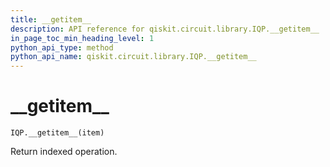 ```yaml
---
title: __getitem__
description: API reference for qiskit.circuit.library.IQP.__getitem__
in_page_toc_min_heading_level: 1
python_api_type: method
python_api_name: qiskit.circuit.library.IQP.__getitem__
---
```


# \_\_getitem\_\_

<span id="qiskit.circuit.library.IQP.__getitem__" />

`IQP.__getitem__(item)`

Return indexed operation.

